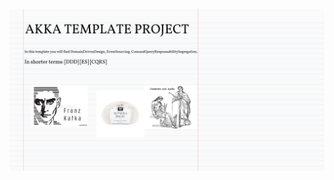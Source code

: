 

![](https://github.com/miguelemosreverte/AkkaDDD/blob/master/6dda56a3-de1e-4e45-9c81-6b48ce4919c7.png)
